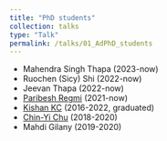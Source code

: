 ```yaml
---
title: "PhD students"
collection: talks
type: "Talk"
permalink: /talks/01_AdPhD_students
---
```


* Mahendra Singh Thapa (2023-now)
* Ruochen (Sicy) Shi (2022-now)
* Jeevan Thapa (2022-now)
* [Paribesh Regmi](https://regmiparibesh.com.np) (2021-now)
* [Kishan KC](https://kishankc.com.np) (2016-2022, graduated)
* [Chin-Yi Chu](https://www.urmc.rochester.edu/people/23690042-chin-yi-chu) (2018-2020)
* Mahdi Gilany (2019-2020)

